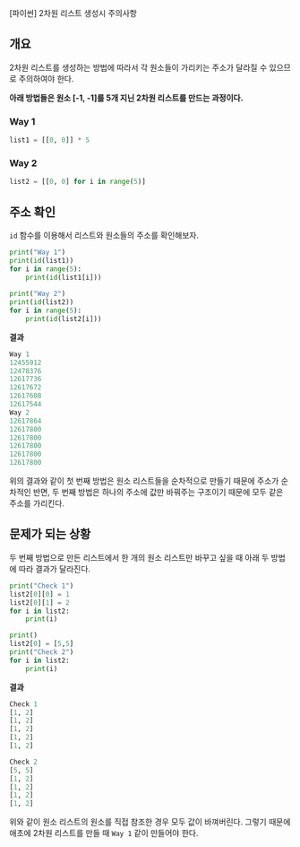 [파이썬] 2차원 리스트 생성시 주의사항

## 개요

2차원 리스트를 생성하는 방법에 따라서 각 원소들이 가리키는 주소가 달라질 수 있으므로 주의하여야 한다. 



<strong>아래 방법들은 원소 [-1, -1]를 5개 지닌 2차원 리스트를 만드는 과정이다.</strong>

### Way 1

```python
list1 = [[0, 0]] * 5
```

### Way 2  

```python
list2 = [[0, 0] for i in range(5)]
```





## 주소 확인

`id` 함수를 이용해서 리스트와 원소들의 주소를 확인해보자.

```python
print("Way 1")
print(id(list1))
for i in range(5):
    print(id(list1[i]))
    
print("Way 2")
print(id(list2))
for i in range(5):
    print(id(list2[i]))
```

<strong>결과</strong>

```python
Way 1
12455912
12478376
12617736
12617672
12617608
12617544
Way 2
12617864
12617800
12617800
12617800
12617800
12617800
```

위의 결과와 같이 첫 번째 방법은 원소 리스트들을 순차적으로 만들기 때문에 주소가 순차적인 반면, 두 번째 방법은 하나의 주소에 값만 바꿔주는 구조이기 때문에 모두 같은 주소를 가리킨다.





## 문제가 되는 상황 

두 번째 방법으로 만든 리스트에서 한 개의 원소 리스트만 바꾸고 싶을 때 아래 두 방법에 따라 결과가 달라진다.

```python
print("Check 1")
list2[0][0] = 1
list2[0][1] = 2
for i in list2:
    print(i)

print()
list2[0] = [5,5]
print("Check 2")
for i in list2:
    print(i)
```

<strong>결과</strong>

```python
Check 1
[1, 2]
[1, 2]
[1, 2]
[1, 2]
[1, 2]

Check 2
[5, 5]
[1, 2]
[1, 2]
[1, 2]
[1, 2]
```

위와 같이  원소 리스트의 원소를 직접 참조한 경우 모두 값이 바껴버린다. 그렇기 때문에 애초에 2차원 리스트를 만들 때 `Way 1` 같이 만들어야 한다.
